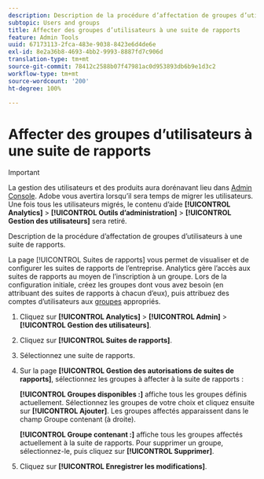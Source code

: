 ```yaml
---
description: Description de la procédure d’affectation de groupes d’utilisateurs à une suite de rapports.
subtopic: Users and groups
title: Affecter des groupes d’utilisateurs à une suite de rapports
feature: Admin Tools
uuid: 67173113-2fca-483e-9038-8423e6d4de6e
exl-id: 8e2a36b8-4693-4bb2-9993-8887fd7c906d
translation-type: tm+mt
source-git-commit: 78412c2588b07f47981ac0d953893db6b9e1d3c2
workflow-type: tm+mt
source-wordcount: '200'
ht-degree: 100%

---
```


# Affecter des groupes d’utilisateurs à une suite de rapports

>[!IMPORTANT]
>
>La gestion des utilisateurs et des produits aura dorénavant lieu dans [Admin Console](https://helpx.adobe.com/fr/enterprise/using/admin-console.html). Adobe vous avertira lorsqu’il sera temps de migrer les utilisateurs. Une fois tous les utilisateurs migrés, le contenu d’aide **[!UICONTROL Analytics]** > **[!UICONTROL Outils d’administration]** > **[!UICONTROL Gestion des utilisateurs]** sera retiré.

Description de la procédure d’affectation de groupes d’utilisateurs à une suite de rapports.

La page [!UICONTROL Suites de rapports] vous permet de visualiser et de configurer les suites de rapports de l’entreprise. Analytics gère l’accès aux suites de rapports au moyen de l’inscription à un groupe. Lors de la configuration initiale, créez les groupes dont vous avez besoin (en attribuant des suites de rapports à chacun d’eux), puis attribuez des comptes d’utilisateurs aux [groupes](/help/admin/user-management2/c-user-groups/groups.md) appropriés.

1. Cliquez sur **[!UICONTROL Analytics]** > **[!UICONTROL Admin]** > **[!UICONTROL Gestion des utilisateurs]**.
1. Cliquez sur **[!UICONTROL Suites de rapports]**.
1. Sélectionnez une suite de rapports.
1. Sur la page **[!UICONTROL Gestion des autorisations de suites de rapports]**, sélectionnez les groupes à affecter à la suite de rapports :

   **[!UICONTROL Groupes disponibles :]** affiche tous les groupes définis actuellement. Sélectionnez les groupes de votre choix et cliquez ensuite sur **[!UICONTROL Ajouter]**. Les groupes affectés apparaissent dans le champ Groupe contenant (à droite).

   **[!UICONTROL Groupe contenant :]** affiche tous les groupes affectés actuellement à la suite de rapports. Pour supprimer un groupe, sélectionnez-le, puis cliquez sur **[!UICONTROL Supprimer]**.
1. Cliquez sur **[!UICONTROL Enregistrer les modifications]**.
